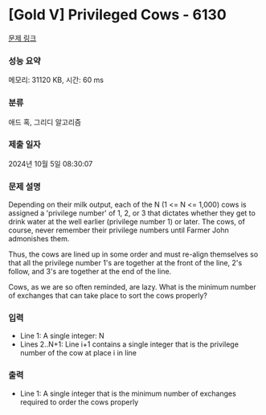 # [Gold V] Privileged Cows - 6130 

[문제 링크](https://www.acmicpc.net/problem/6130) 

### 성능 요약

메모리: 31120 KB, 시간: 60 ms

### 분류

애드 혹, 그리디 알고리즘

### 제출 일자

2024년 10월 5일 08:30:07

### 문제 설명

<p>Depending on their milk output, each of the N (1 <= N <= 1,000) cows is assigned a 'privilege number' of 1, 2, or 3 that dictates whether they get to drink water at the well earlier (privilege number 1) or later. The cows, of course, never remember their privilege numbers until Farmer John admonishes them.</p>

<p>Thus, the cows are lined up in some order and must re-align themselves so that all the privilege number 1's are together at the front of the line, 2's follow, and 3's are together at the end of the line.</p>

<p>Cows, as we are so often reminded, are lazy.  What is the minimum number of exchanges that can take place to sort the cows properly?</p>

### 입력 

 <ul>
	<li>Line 1: A single integer: N</li>
	<li>Lines 2..N+1: Line i+1 contains a single integer that is the privilege number of the cow at place i in line</li>
</ul>

<p> </p>

### 출력 

 <ul>
	<li>Line 1: A single integer that is the minimum number of exchanges required to order the cows properly</li>
</ul>

